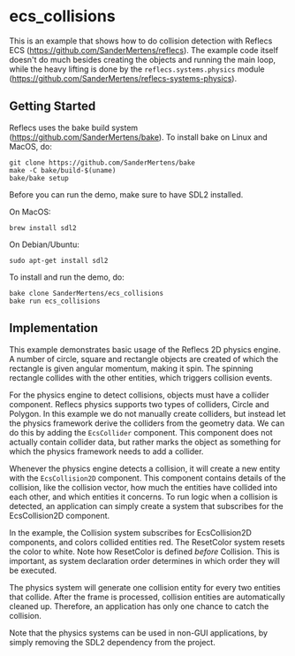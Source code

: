 # ecs_collisions
This is an example that shows how to do collision detection with Reflecs ECS (https://github.com/SanderMertens/reflecs). The example code itself doesn't do much besides creating the objects and running the main loop, while the heavy lifting is done by the `reflecs.systems.physics` module (https://github.com/SanderMertens/reflecs-systems-physics).

## Getting Started
Reflecs uses the bake build system (https://github.com/SanderMertens/bake). To install bake on Linux and MacOS, do:

```
git clone https://github.com/SanderMertens/bake
make -C bake/build-$(uname)
bake/bake setup
```

Before you can run the demo, make sure to have SDL2 installed.

On MacOS:

```
brew install sdl2
```

On Debian/Ubuntu:

```
sudo apt-get install sdl2
```

To install and run the demo, do:

```
bake clone SanderMertens/ecs_collisions
bake run ecs_collisions
```

## Implementation
This example demonstrates basic usage of the Reflecs 2D physics engine. A number of circle, square and rectangle objects are created of which the rectangle is given angular momentum, making it spin. The spinning rectangle collides with the other entities, which triggers collision events.

For the physics engine to detect collisions, objects must have a collider component. Reflecs physics supports two types of colliders, Circle and Polygon. In this example we do not manually create colliders, but instead let the physics framework derive the colliders from the geometry data. We can do this by adding the `EcsCollider` component. This component does not actually contain collider data, but rather marks the object as something for which the physics framework needs to add a collider.

Whenever the physics engine detects a collision, it will create a new entity with the `EcsCollision2D` component. This component contains details of the collision, like the collision vector, how much the entities have collided into each other, and which entities it concerns. To run logic when a collision is detected, an application can simply create a system that subscribes for the EcsCollision2D component.

In the example, the Collision system subscribes for EcsCollision2D components, and colors collided entities red. The ResetColor system resets the color to white. Note how ResetColor is defined _before_ Collision. This is important, as system declaration order determines in which order they will be executed.

The physics system will generate one collision entity for every two entities that collide. After the frame is processed, collision entities are automatically cleaned up. Therefore, an application has only one chance to catch the collision.

Note that the physics systems can be used in non-GUI applications, by simply removing the SDL2 dependency from the project.
